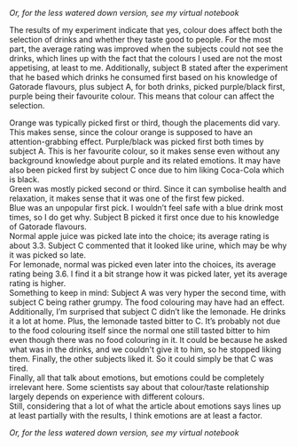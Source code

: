 _Or, for the less watered down version, see my virtual notebook_

The results of my experiment indicate that yes, colour does affect both the selection of drinks and whether they taste good to people. For the most part, the average rating was improved when the subjects could not see the drinks, which lines up with the fact that the colours I used are not the most appetising, at least to me. Additionally, subject B stated after the experiment that he based which drinks he consumed first based on his knowledge of Gatorade flavours, plus subject A, for both drinks, picked purple/black first, purple being their favourite colour. This means that colour can affect the selection. 

Orange was typically picked first or third, though the placements did vary. This makes sense, since the colour orange is supposed to have an attention-grabbing effect. 
Purple/black was picked first both times by subject A. This is her favourite colour, so it makes sense even without any background knowledge about purple and its related emotions. It may have also been picked first by subject C once due to him liking Coca-Cola which is black.
  <br>
Green was mostly picked second or third. Since it can symbolise health and relaxation, it makes sense that it was one of the first few picked.<br>
Blue was an unpopular first pick. I wouldn’t feel safe with a blue drink most times, so I do get why. Subject B picked it first once due to his knowledge of Gatorade flavours.<br>
Normal apple juice was picked late into the choice; its average rating is about 3.3. Subject C commented that it looked like urine, which may be why it was picked so late.<br>
For lemonade, normal was picked even later into the choices, its average rating being 3.6. I find it a bit strange how it was picked later, yet its average rating is higher. <br>
Something to keep in mind: Subject A was very hyper the second time, with subject C being rather grumpy. The food colouring may have had an effect. Additionally, I’m surprised that subject C didn’t like the lemonade. He drinks it a lot at home. Plus, the lemonade tasted bitter to C. It’s probably not due to the food colouring itself since the normal one still tasted bitter to him even though there was no food colouring in it. It could be because he asked what was in the drinks, and we couldn't give it to him, so he stopped liking them. Finally, the other subjects liked it. So it could simply be that C was tired. <br>
Finally, all that talk about emotions, but emotions could be completely irrelevant here. Some scientists say about that colour/taste relationship largely depends on experience with different colours.<br>
Still, considering that a lot of what the article about emotions says lines up at least partially with the results, I think emotions are at least a factor.<br>

_Or, for the less watered down version, see my virtual notebook_
